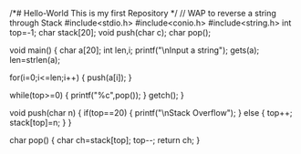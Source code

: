 /*# Hello-World
This is my first Repository */
// WAP to reverse a string through Stack
#include<stdio.h>
#include<conio.h>
#include<string.h>
int top=-1;
char stack[20];
void push(char c);
char pop();

void main()
{
	char a[20];
   int len,i;
   printf("\nInput a string");
   gets(a);
   len=strlen(a);

   for(i=0;i<=len;i++)
   {
   	push(a[i]);
   }

   while(top>=0)
   {
   	printf("%c",pop());
   }
getch();
}

void push(char n)
{
	if(top==20)
   {
      printf("\nStack Overflow");
   }
   else
   {
   	top++;
      stack[top]=n;
   }
}

char pop()
{
	char ch=stack[top];
	top--;
   return ch;
}
